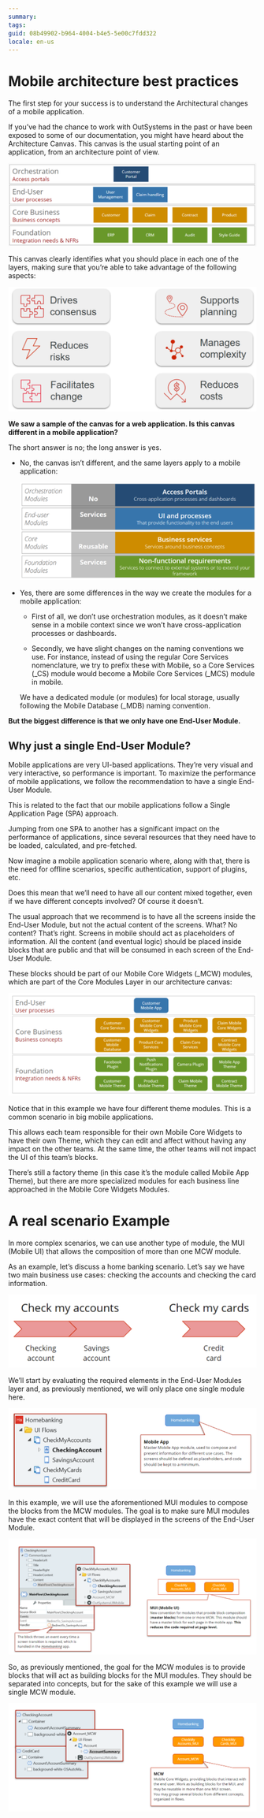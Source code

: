 ```yaml
---
summary:
tags:
guid: 08b49902-b964-4004-b4e5-5e00c7fdd322
locale: en-us
---
```

# Mobile architecture best practices

The first step for your success is to understand the Architectural changes of a mobile application.

If you’ve had the chance to work with OutSystems in the past or have been exposed to some of our documentation, you might have heard about the Architecture Canvas. This canvas is the usual starting point of an application, from an architecture point of view.

![Sample of Architecture Canvas Architecture for a Web Application](images/how_to_build_mobile_app_0.png)

This canvas clearly identifies what you should place in each one of the layers, making sure that you’re able to take advantage of the following aspects:

![Advantages of using an Architecture Canvas](images/how_to_build_mobile_app_1.png)

**We saw a sample of the canvas for a web application. Is this canvas different in a mobile application?**

The short answer is no; the long answer is yes.

* No, the canvas isn’t different, and the same layers apply to a mobile application:

    ![Layers of an Architecture Canvas](images/how_to_build_mobile_app_2.png)


* Yes, there are some differences in the way we create the modules for a mobile application:
    
    * First of all, we don’t use orchestration modules, as it doesn’t make sense in a mobile context since we won’t have cross-application processes or dashboards.
    
    * Secondly, we have slight changes on the naming conventions we use. For instance, instead of using the regular Core Services nomenclature, we try to prefix these with Mobile, so a Core Services (_CS) module would become a Mobile Core Services (_MCS) module in mobile.
    
    We have a dedicated module (or modules) for local storage, usually following the Mobile Database (_MDB) naming convention.

**But the biggest difference is that we only have one End-User Module.**

## Why just a single End-User Module?

Mobile applications are very UI-based applications. They’re very visual and very interactive, so performance is important. To maximize the performance of mobile applications, we follow the recommendation to have a single End-User Module.

This is related to the fact that our mobile applications follow a Single Application Page (SPA) approach.

Jumping from one SPA to another has a significant impact on the performance of applications, since several resources that they need have to be loaded, calculated, and pre-fetched.

Now imagine a mobile application scenario where, along with that, there is the need for offline scenarios, specific authentication, support of plugins, etc.

Does this mean that we’ll need to have all our content mixed together, even if we have different concepts involved? Of course it doesn’t.

The usual approach that we recommend is to have all the screens inside the End-User Module, but not the actual content of the screens. What? No content? That’s right. Screens in mobile should act as placeholders of information. All the content (and eventual logic) should be placed inside blocks that are public and that will be consumed in each screen of the End-User Module.

These blocks should be part of our Mobile Core Widgets (_MCW) modules, which are part of the Core Modules Layer in our architecture canvas:

![Example of a Mobile App Architecture](images/how_to_build_mobile_app_3.png)

Notice that in this example we have four different theme modules. This is a common scenario in big mobile applications.

This allows each team responsible for their own Mobile Core Widgets to have their own Theme, which they can edit and affect without having any impact on the other teams. At the same time, the other teams will not impact the UI of this team’s blocks.

There’s still a factory theme (in this case it’s the module called Mobile App Theme), but there are more specialized modules for each business line approached in the Mobile Core Widgets Modules.


# A real scenario Example

In more complex scenarios, we can use another type of module, the MUI (Mobile UI) that allows the composition of more than one MCW module.

As an example, let’s discuss a home banking scenario. Let’s say we have two main business use cases: checking the accounts and checking the card information.

![Home-banking scenario](images/how_to_build_mobile_app_4.png)

We’ll start by evaluating the required elements in the End-User Modules layer and, as previously mentioned, we will only place one single module here.

![Homebanking End-User Module](images/how_to_build_mobile_app_5.png)

In this example, we will use the aforementioned MUI modules to compose the blocks from the MCW modules. The goal is to make sure MUI modules have the exact content that will be displayed in the screens of the End-User Module.

![MUI Modules (Mobile User Interface)](images/how_to_build_mobile_app_6.png)

So, as previously mentioned, the goal for the MCW modules is to provide blocks that will act as building blocks for the MUI modules. They should be separated into concepts, but for the sake of this example we will use a single MCW module.

![MCW Module (Mobile Core Widgets)](images/how_to_build_mobile_app_7.png)

